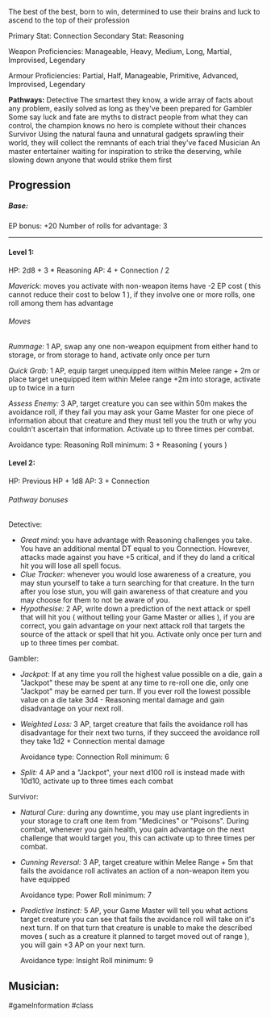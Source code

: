 The best of the best, born to win, determined to use their brains and luck to ascend to the top of their profession

Primary Stat: Connection
Secondary Stat: Reasoning

Weapon Proficiencies: Manageable, Heavy, Medium, Long, Martial, Improvised, Legendary

Armour Proficiencies: Partial, Half, Manageable, Primitive, Advanced, Improvised, Legendary

**Pathways:**
Detective
	The smartest they know, a wide array of facts about any problem, easily solved as long as they've been prepared for
Gambler
	Some say luck and fate are myths to distract people from what they can control, the champion knows no hero is complete without their chances
Survivor
	Using the natural fauna and unnatural gadgets sprawling their world, they will collect the remnants of each trial they've faced
Musician
	An master entertainer waiting for inspiration to strike the deserving, while slowing down anyone that would strike them first

## Progression

##### Base:
EP bonus: +20
Number of rolls for advantage: 3

---
#### Level 1:

HP: 2d8 + 3 * Reasoning
AP: 4 + Connection / 2

*Maverick:* moves you activate with non-weapon items have -2 EP cost ( this cannot reduce their cost to below 1 ), if they involve one or more rolls, one roll among them has advantage
###### Moves
*Rummage:* 1 AP, swap any one non-weapon equipment from either hand to storage, or from storage to hand, activate only once per turn

*Quick Grab:* 1 AP, equip target unequipped item within Melee range + 2m or place target unequipped item within Melee range +2m into storage, activate up to twice in a turn

*Assess Enemy:* 3 AP, target creature you can see within 50m makes the avoidance roll, if they fail you may ask your Game Master for one piece of information about that creature and they must tell you the truth or why you couldn't ascertain that information. Activate up to three times per combat.

Avoidance type: Reasoning
Roll minimum: 3 + Reasoning ( yours )

#### Level 2:

HP: Previous HP + 1d8
AP: 3 + Connection

###### Pathway bonuses

Detective: 
- *Great mind:* you have advantage with Reasoning challenges you take. You have an additional mental DT equal to you Connection. However, attacks made against you have +5 critical, and if they do land a critical hit you will lose all spell focus.
- *Clue Tracker:* whenever you would lose awareness of a creature, you may stun yourself to take a turn searching for that creature. In the turn after you lose stun, you will gain awareness of that creature and you may choose for them to not be aware of you.
- *Hypothesise:* 2 AP, write down a prediction of the next attack or spell that will hit you ( without telling your Game Master or allies ), if you are correct, you gain advantage on your next attack roll that targets the source of the attack or spell that hit you. Activate only once per turn and up to three times per combat.

Gambler:
- *Jackpot:* If at any time you roll the highest value possible on a die, gain a "Jackpot" these may be spent at any time to re-roll one die, only one "Jackpot" may be earned per turn. If you ever roll the lowest possible value on a die take 3d4 - Reasoning mental damage and gain disadvantage on your next roll.
- *Weighted Loss:* 3 AP, target creature that fails the avoidance roll has disadvantage for their next two turns, if they succeed the avoidance roll they take 1d2 + Connection mental damage

  Avoidance type: Connection
  Roll minimum: 6
- *Split:* 4 AP and a "Jackpot", your next d100 roll is instead made with 10d10, activate up to three times each combat

Survivor:
- *Natural Cure:* during any downtime, you may use plant ingredients in your storage to craft one item from "Medicines" or "Poisons". During combat, whenever you gain health, you gain advantage on the next challenge that would target you, this can activate up to three times per combat.
- *Cunning Reversal:* 3 AP, target creature within Melee Range + 5m that fails the avoidance roll activates an action of a non-weapon item you have equipped

  Avoidance type: Power
  Roll minimum: 7
- *Predictive Instinct:* 5 AP, your Game Master will tell you what actions target creature you can see that fails the avoidance roll will take on it's next turn. If on that turn that creature is unable to make the described moves ( such as a creature it planned to target moved out of range ), you will gain +3 AP on your next turn.

  Avoidance type: Insight
  Roll minimum: 9

Musician:
- 

#gameInformation #class